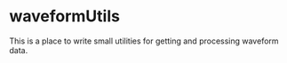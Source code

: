 # waveformUtils

This is a place to write small utilities for getting and processing waveform data.
